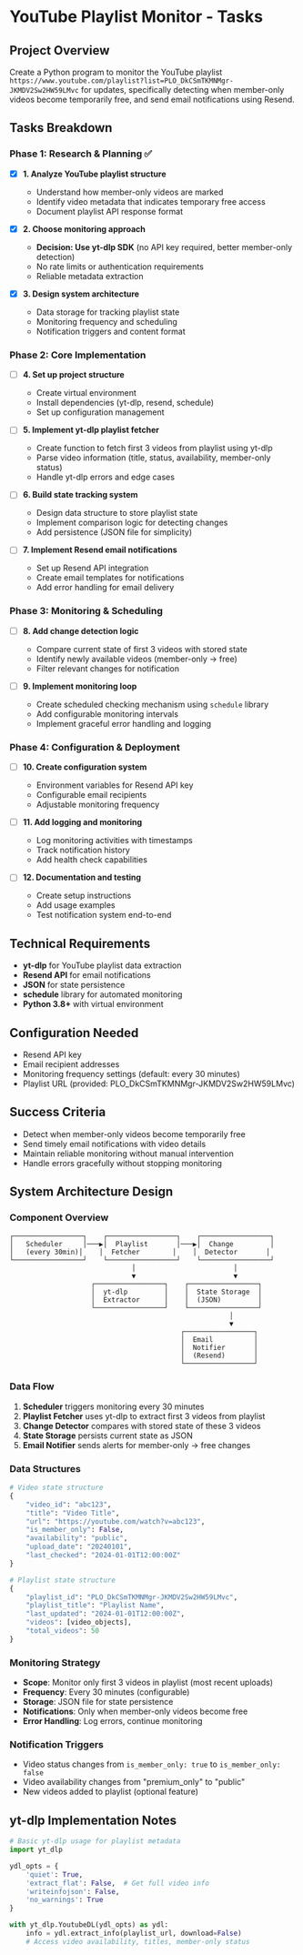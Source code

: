 # YouTube Playlist Monitor - Tasks

## Project Overview
Create a Python program to monitor the YouTube playlist `https://www.youtube.com/playlist?list=PLO_DkCSmTKMNMgr-JKMDV2Sw2HW59LMvc` for updates, specifically detecting when member-only videos become temporarily free, and send email notifications using Resend.

## Tasks Breakdown

### Phase 1: Research & Planning ✅
- [x] **1. Analyze YouTube playlist structure**
  - Understand how member-only videos are marked
  - Identify video metadata that indicates temporary free access
  - Document playlist API response format

- [x] **2. Choose monitoring approach**
  - **Decision: Use yt-dlp SDK** (no API key required, better member-only detection)
  - No rate limits or authentication requirements
  - Reliable metadata extraction

- [x] **3. Design system architecture**
  - Data storage for tracking playlist state
  - Monitoring frequency and scheduling
  - Notification triggers and content format

### Phase 2: Core Implementation
- [ ] **4. Set up project structure**
  - Create virtual environment
  - Install dependencies (yt-dlp, resend, schedule)
  - Set up configuration management

- [ ] **5. Implement yt-dlp playlist fetcher**
  - Create function to fetch first 3 videos from playlist using yt-dlp
  - Parse video information (title, status, availability, member-only status)
  - Handle yt-dlp errors and edge cases

- [ ] **6. Build state tracking system**
  - Design data structure to store playlist state
  - Implement comparison logic for detecting changes
  - Add persistence (JSON file for simplicity)

- [ ] **7. Implement Resend email notifications**
  - Set up Resend API integration
  - Create email templates for notifications
  - Add error handling for email delivery

### Phase 3: Monitoring & Scheduling
- [ ] **8. Add change detection logic**
  - Compare current state of first 3 videos with stored state
  - Identify newly available videos (member-only → free)
  - Filter relevant changes for notification

- [ ] **9. Implement monitoring loop**
  - Create scheduled checking mechanism using `schedule` library
  - Add configurable monitoring intervals
  - Implement graceful error handling and logging

### Phase 4: Configuration & Deployment
- [ ] **10. Create configuration system**
  - Environment variables for Resend API key
  - Configurable email recipients
  - Adjustable monitoring frequency

- [ ] **11. Add logging and monitoring**
  - Log monitoring activities with timestamps
  - Track notification history
  - Add health check capabilities

- [ ] **12. Documentation and testing**
  - Create setup instructions
  - Add usage examples
  - Test notification system end-to-end

## Technical Requirements
- **yt-dlp** for YouTube playlist data extraction
- **Resend API** for email notifications
- **JSON** for state persistence
- **schedule** library for automated monitoring
- **Python 3.8+** with virtual environment

## Configuration Needed
- Resend API key
- Email recipient addresses
- Monitoring frequency settings (default: every 30 minutes)
- Playlist URL (provided: PLO_DkCSmTKMNMgr-JKMDV2Sw2HW59LMvc)

## Success Criteria
- Detect when member-only videos become temporarily free
- Send timely email notifications with video details
- Maintain reliable monitoring without manual intervention
- Handle errors gracefully without stopping monitoring

## System Architecture Design

### Component Overview
```
┌─────────────────┐    ┌─────────────────┐    ┌─────────────────┐
│   Scheduler     │───▶│  Playlist       │───▶│  Change         │
│   (every 30min)│    │  Fetcher        │    │  Detector       │
└─────────────────┘    └─────────────────┘    └─────────────────┘
                              │                        │
                              ▼                        ▼
                    ┌─────────────────┐    ┌─────────────────┐
                    │  yt-dlp         │    │  State Storage  │
                    │  Extractor      │    │  (JSON)         │
                    └─────────────────┘    └─────────────────┘
                                                      │
                                                      ▼
                                          ┌─────────────────┐
                                          │  Email          │
                                          │  Notifier       │
                                          │  (Resend)       │
                                          └─────────────────┘
```

### Data Flow
1. **Scheduler** triggers monitoring every 30 minutes
2. **Playlist Fetcher** uses yt-dlp to extract first 3 videos from playlist
3. **Change Detector** compares with stored state of these 3 videos
4. **State Storage** persists current state as JSON
5. **Email Notifier** sends alerts for member-only → free changes

### Data Structures
```python
# Video state structure
{
    "video_id": "abc123",
    "title": "Video Title",
    "url": "https://youtube.com/watch?v=abc123",
    "is_member_only": False,
    "availability": "public",
    "upload_date": "20240101",
    "last_checked": "2024-01-01T12:00:00Z"
}

# Playlist state structure
{
    "playlist_id": "PLO_DkCSmTKMNMgr-JKMDV2Sw2HW59LMvc",
    "playlist_title": "Playlist Name",
    "last_updated": "2024-01-01T12:00:00Z",
    "videos": [video_objects],
    "total_videos": 50
}
```

### Monitoring Strategy
- **Scope**: Monitor only first 3 videos in playlist (most recent uploads)
- **Frequency**: Every 30 minutes (configurable)
- **Storage**: JSON file for state persistence
- **Notifications**: Only when member-only videos become free
- **Error Handling**: Log errors, continue monitoring

### Notification Triggers
- Video status changes from `is_member_only: true` to `is_member_only: false`
- Video availability changes from "premium_only" to "public"
- New videos added to playlist (optional feature)

## yt-dlp Implementation Notes
```python
# Basic yt-dlp usage for playlist metadata
import yt_dlp

ydl_opts = {
    'quiet': True,
    'extract_flat': False,  # Get full video info
    'writeinfojson': False,
    'no_warnings': True
}

with yt_dlp.YoutubeDL(ydl_opts) as ydl:
    info = ydl.extract_info(playlist_url, download=False)
    # Access video availability, titles, member-only status
```
